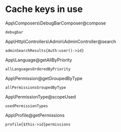 # Cache keys in use

App\Composers\DebugBarComposer@compose

	debugbar

App\Http\Controllers\Admin\AdminController@search

	adminSearchResults{Auth:user()->id}

App\Language@getAllByPriority

	allLanguagesOrderedByPriority

App\Permission@getGroupedByType

	allPermissionsGroupedByType

App\PermissionType@scopeUsed

	usedPermissionTypes

App\Profile@getPermissions

	profile{$this->id}permissions
